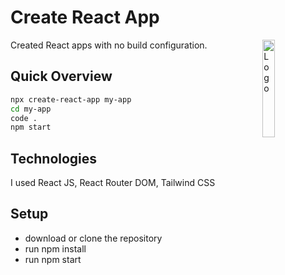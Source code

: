# Create React App

<img alt="Logo" align="right" src="https://create-react-app.dev/img/logo.svg" width="20%" />

Created React apps with no build configuration.

## Quick Overview

```sh
npx create-react-app my-app
cd my-app
code .
npm start
```


## Technologies

I used React JS, React Router DOM, Tailwind CSS

## Setup

- download or clone the repository
- run npm install
- run npm start
